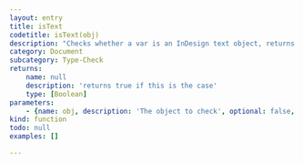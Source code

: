 ```yaml
---
layout: entry
title: isText
codetitle: isText(obj)
description: "Checks whether a var is an InDesign text object, returns `true` if this is the case.\nNB: a InDesign text frame will return `false` as it is just a container holding text. So you could say that `isText()` refers to all the things inside a text frame."
category: Document
subcategory: Type-Check
returns:
    name: null
    description: 'returns true if this is the case'
    type: [Boolean]
parameters:
    - {name: obj, description: 'The object to check', optional: false, type: [Character, InsertionPoint, Line, Paragraph, TextColumn, TextStyleRange, Word]}
kind: function
todo: null
examples: []

---
```

